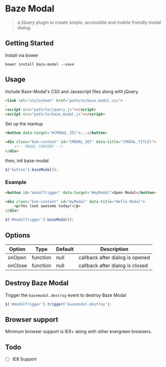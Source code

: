 # Baze Modal

> a jQuery plugin to create simple, accessible and mobile friendly modal dialog.

## Getting Started

Install via bower 

```
bower install baze-modal --save
```

## Usage

Include Baze-Modal's CSS and Javascript files along with jQuery.

```HTML
<link rel="stylesheet" href="path/to/baze.modal.css">
.
<script src="path/to/jquery.js"></script>
<script src="path/to/baze.modal.js"></script>
```

Set up the markup

```HTML
<button data-target="#[MODAL_ID]">...</button>

<div class="bzm-content" id="[MODAL_ID]" data-title="[MODAL_TITLE]">
    <!-- MODAL CONTENT -->
</div>
```

then, init baze-modal

```Javascript
$('button').bazeModal();
```

### Example

```HTML
<button id="modalTrigger" data-target="#myModal">Open Modal</button>

<div class="bzm-content" id="myModal" data-title="Hello Modal">
    <p>You look awesome today!</p>
</div>
```

``` Javascript 
$('#modalTrigger').bazeModal();
```

## Options

| Option  | Type  | Default  | Description  |
|---|---|---|---|
| onOpen  | function  | null  | callback after dialog is opened  |
| onClose  | function  | null  | callback after dialog is closed  |


## Destroy Baze Modal

Trigger the `bazemodal.destroy` event to destroy Baze Modal

```Javascript
$('#modalTrigger').trigger('bazemodal.destroy');
```


## Browser support

Minimum browser support is IE9+ along with other evergreen browsers.

## Todo

- [ ] IE8 Support